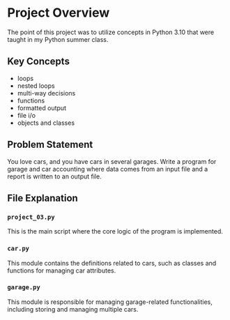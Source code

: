 # Project Overview

The point of this project was to utilize concepts in Python 3.10 that were taught in my Python summer class. 

## Key Concepts

- loops
- nested loops
- multi-way decisions
- functions
- formatted output
- file i/o
- objects and classes

## Problem Statement

You love cars, and you have cars in several garages. Write a program for garage and car accounting where data comes from an input file and a report is written to an output file.

## File Explanation

### `project_03.py`

This is the main script where the core logic of the program is implemented.

### `car.py`

This module contains the definitions related to cars, such as classes and functions for managing car attributes.

### `garage.py`

This module is responsible for managing garage-related functionalities, including storing and managing multiple cars.

